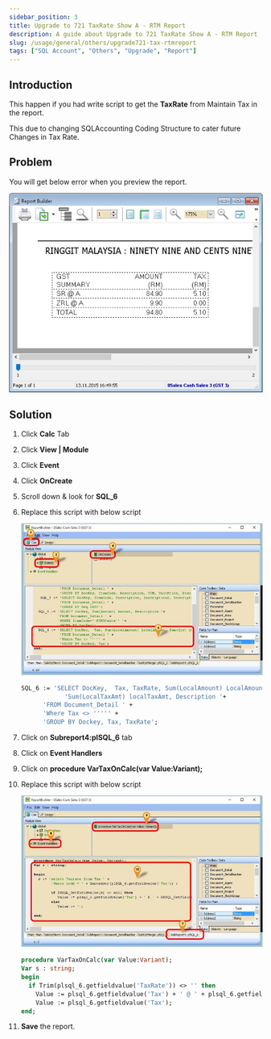 ```yaml
---
sidebar_position: 3
title: Upgrade to 721 TaxRate Show A - RTM Report
description: A guide about Upgrade to 721 TaxRate Show A - RTM Report
slug: /usage/general/others/upgrade721-tax-rtmreport
tags: ["SQL Account", "Others", "Upgrade", "Report"]
---
```


## Introduction

This happen if you had write script to get the **TaxRate** from Maintain Tax in the report.

This due to changing SQLAccounting Coding Structure to cater future Changes in Tax Rate.

## Problem

You will get below error when you preview the report.

![rtm-report-problem](../../../../static/img/usage/general/others/upgrade721-tax-rtmreport/rtm-report-problem.jpg)

## Solution

1. Click **Calc** Tab
2. Click **View | Module**
3. Click **Event**
4. Click **OnCreate**
5. Scroll down & look for **SQL_6**
6. Replace this script with below script

    ![rtm-report-solution1](../../../../static/img/usage/general/others/upgrade721-tax-rtmreport/rtm-report-solution1.jpg)

    ```pascal
    SQL_6 := 'SELECT DocKey,  Tax, TaxRate, Sum(LocalAmount) LocalAmount, Sum(Qty) Qty, '+ 
                'Sum(LocalTaxAmt) localTaxAmt, Description '+ 
          'FROM Document_Detail ' +
          'Where Tax <> ''''' +
          'GROUP BY Dockey, Tax, TaxRate';
    ```

7. Click on **Subreport4:plSQL_6** tab
8. Click on **Event Handlers**
9. Click on **procedure VarTaxOnCalc(var Value:Variant);**
10. Replace this script with below script

    ![rtm-report-solution2](../../../../static/img/usage/general/others/upgrade721-tax-rtmreport/rtm-report-solution2.jpg)

    ```pascal
    procedure VarTaxOnCalc(var Value:Variant);
    Var s : string;
    begin
      if Trim(plsql_6.getfieldvalue('TaxRate')) <> '' then
        Value := plsql_6.getfieldvalue('Tax') + ' @ ' + plsql_6.getfieldvalue('TaxRate') else
        Value := plsql_6.getfieldvalue('Tax');
    end;
    ```

11. **Save** the report.
